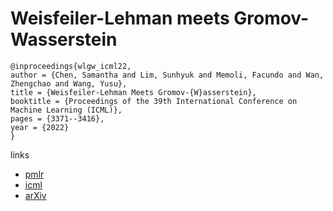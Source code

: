 # Weisfeiler-Lehman meets Gromov-Wasserstein

```
@inproceedings{wlgw_icml22,
author = {Chen, Samantha and Lim, Sunhyuk and Memoli, Facundo and Wan, Zhengchao and Wang, Yusu},
title = {Weisfeiler-Lehman Meets Gromov-{W}asserstein},
booktitle = {Proceedings of the 39th International Conference on Machine Learning (ICML)},
pages = {3371--3416},
year = {2022}
}
```

links
 - [pmlr](https://proceedings.mlr.press/v162/chen22o.html)
- [icml](https://icml.cc/Conferences/2022/Schedule?showEvent=16498)
- [arXiv](https://arxiv.org/abs/2202.02495)
